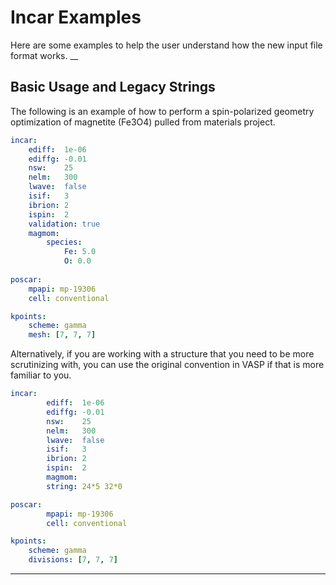 # Incar Examples

Here are some examples to help the user understand how the new input file format works. 
__
## Basic Usage and Legacy Strings

The following is an example of how to perform a spin-polarized geometry optimization of magnetite (Fe3O4) pulled from materials project.

```yaml
incar:
	ediff:  1e-06
	ediffg: -0.01
	nsw:    25
	nelm:   300
	lwave:  false
	isif:   3
	ibrion: 2
	ispin:  2
	validation: true
	magmom:
		species:
			Fe: 5.0
			O: 0.0
	
poscar:
	mpapi: mp-19306
	cell: conventional

kpoints:
    scheme: gamma
    mesh: [7, 7, 7]
```

Alternatively, if you are working with a structure that you need to be more scrutinizing with, you can use the original convention in VASP if that is more familiar to you.


```yaml
incar:
        ediff:  1e-06
        ediffg: -0.01
        nsw:    25
        nelm:   300
        lwave:  false
        isif:   3
        ibrion: 2
        ispin:  2
        magmom: 
		string: 24*5 32*0

poscar:
        mpapi: mp-19306
        cell: conventional

kpoints:
    scheme: gamma
    divisions: [7, 7, 7]
```
___


